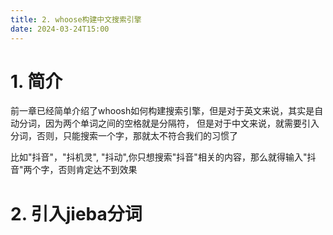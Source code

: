 ```yaml
--- 
title: 2. whoose构建中文搜索引擎
date: 2024-03-24T15:00
---
```


# 1. 简介
前一章已经简单介绍了whoosh如何构建搜索引擎，但是对于英文来说，其实是自动分词，因为两个单词之间的空格就是分隔符，
但是对于中文来说，就需要引入分词，否则，只能搜索一个字，那就太不符合我们的习惯了

比如"抖音"，"抖机灵", "抖动",你只想搜索"抖音"相关的内容，那么就得输入"抖音"两个字，否则肯定达不到效果


# 2. 引入jieba分词
